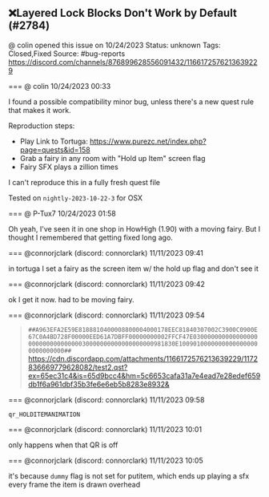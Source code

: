 ## ❌Layered Lock Blocks Don't Work by Default (#2784)
@ colin opened this issue on 10/24/2023
Status: unknown
Tags: Closed,Fixed
Source: #bug-reports https://discord.com/channels/876899628556091432/1166172576213639229


=== @ colin 10/24/2023 00:33

I found a possible compatibility minor bug, unless there's a new quest rule that makes it work.

Reproduction steps:
* Play Link to Tortuga: https://www.purezc.net/index.php?page=quests&id=158
* Grab a fairy in any room with "Hold up Item" screen flag
* Fairy SFX plays a zillion times

I can't reproduce this in a fully fresh quest file

Tested on `nightly-2023-10-22-3` for OSX

=== @ P-Tux7 10/24/2023 01:58

Oh yeah, I've seen it in one shop in HowHigh (1.90) with a moving fairy. But I thought I remembered that getting fixed long ago.

=== @connorjclark (discord: connorclark) 11/11/2023 09:41

in tortuga I set a fairy as the screen item w/ the hold up flag and don't see it

=== @connorjclark (discord: connorclark) 11/11/2023 09:42

ok I get it now. had to be moving fairy.

=== @connorjclark (discord: connorclark) 11/11/2023 09:54

> `##A963EFA2E59E8188810400008800004000178EEC81840307002C3900C0900E67C0A4BD728F00000EED61A7DBFF00000000002FFCF47E03000000000000000000000000000000030000000000000000000981830E10090100000000000000000000000000##`
https://cdn.discordapp.com/attachments/1166172576213639229/1172836669779628082/test2.qst?ex=65ec31c4&is=65d9bcc4&hm=5c6653cafa31a7e4ead7e28edef659db1f6a961dbf35b3fe6e6eb5b8283e8932&

=== @connorjclark (discord: connorclark) 11/11/2023 09:58

`qr_HOLDITEMANIMATION`

=== @connorjclark (discord: connorclark) 11/11/2023 10:01

only happens when that QR is off

=== @connorjclark (discord: connorclark) 11/11/2023 10:05

it's because `dummy` flag is not set for putitem, which ends up playing a sfx every frame the item is drawn overhead
